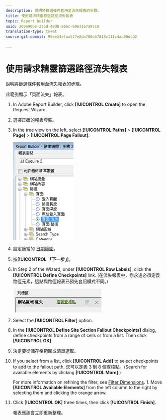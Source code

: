 ```yaml
---
description: 說明將篩選條件套用至流失報表的步驟。
title: 使用請求精靈篩選路徑流失報表
topic: Report builder
uuid: 269e900e-23bd-48d8-9bac-69e3167a9c18
translation-type: tm+mt
source-git-commit: 99ee24efaa517e8da700c67818c111c4aa90dc02

---
```



# 使用請求精靈篩選路徑流失報表

說明將篩選條件套用至流失報表的步驟。

此範例顯示「頁面流失」報表。

1. In Adobe Report Builder, click **[!UICONTROL Create]** to open the Request Wizard.
1. 選擇正確的報表套裝。
1. In the tree view on the left, select **[!UICONTROL Paths]** &gt; **[!UICONTROL Page]** &gt; **[!UICONTROL Page Fallout]**.

   ![](assets/page_fallout.png)

1. 設定適當的 [日期範圍](/help/analyze/report-builder/data-requests/configuring-report-dates/custom-calendar.md)。
1. 按&#x200B;**[!UICONTROL 「下一步」]**。
1. In Step 2 of the Wizard, under **[!UICONTROL Row Labels]**, click the **[!UICONTROL Define Checkpoints]** link. (在流失報表中，您永遠必須定義路徑元素，這點與路徑報表已預先套用模式不同。)

   ![](assets/define_checkpoints.png)

1. Select the **[!UICONTROL Filter]** option.

1. In the **[!UICONTROL Define Site Section Fallout Checkpoints]** dialog, define checkpoints from a range of cells or from a list. Then click **[!UICONTROL OK]**.
1. 決定要從儲存格範圍或清單選取。
1. If you select from a list, click **[!UICONTROL Add]** to select checkpoints to add to the fallout path. 您可以定義 3 到 8 個查核點。(Search for available elements by clicking **[!UICONTROL More]**.)

   For more information on refining the filter, see [Filter Dimensions](/help/analyze/report-builder/layout/c-filter-dimensions/filter-dimensions.md). 1. Move **[!UICONTROL Available Elements]** from the left column to the right by selecting them and clicking the orange arrow.
1. Click **[!UICONTROL OK]** three times, then click **[!UICONTROL Finish]**.

   報表應該會立即重新整理。
